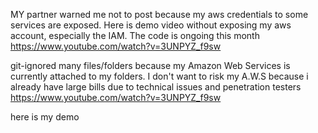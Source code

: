 MY partner warned me not to post because my aws credentials to some services are exposed. Here is demo video without exposing my aws account, especially the IAM.
The code is ongoing this month
https://www.youtube.com/watch?v=3UNPYZ_f9sw

git-ignored many files/folders because my Amazon Web Services is currently attached to my folders. I don't want to risk my A.W.S because i already have large  bills due to technical issues and penetration testers
https://www.youtube.com/watch?v=3UNPYZ_f9sw

here is my demo
